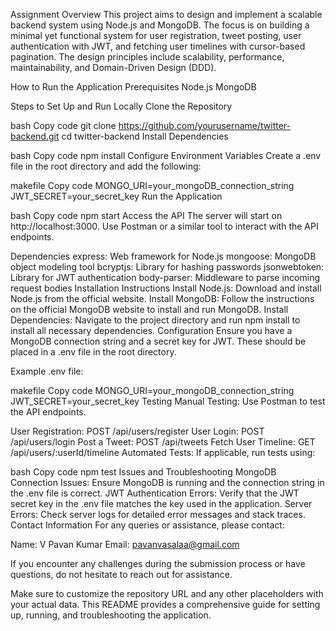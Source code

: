 Assignment Overview
This project aims to design and implement a scalable backend system using Node.js and MongoDB. The focus is on building a minimal yet functional system for user registration, tweet posting, user authentication with JWT, and fetching user timelines with cursor-based pagination. The design principles include scalability, performance, maintainability, and Domain-Driven Design (DDD).

How to Run the Application
Prerequisites
Node.js
MongoDB


Steps to Set Up and Run Locally
Clone the Repository

bash
Copy code
git clone https://github.com/yourusername/twitter-backend.git
cd twitter-backend
Install Dependencies

bash
Copy code
npm install
Configure Environment Variables
Create a .env file in the root directory and add the following:

makefile
Copy code
MONGO_URI=your_mongoDB_connection_string
JWT_SECRET=your_secret_key
Run the Application

bash
Copy code
npm start
Access the API
The server will start on http://localhost:3000. Use Postman or a similar tool to interact with the API endpoints.

Dependencies
express: Web framework for Node.js
mongoose: MongoDB object modeling tool
bcryptjs: Library for hashing passwords
jsonwebtoken: Library for JWT authentication
body-parser: Middleware to parse incoming request bodies
Installation Instructions
Install Node.js: Download and install Node.js from the official website.
Install MongoDB: Follow the instructions on the official MongoDB website to install and run MongoDB.
Install Dependencies: Navigate to the project directory and run npm install to install all necessary dependencies.
Configuration
Ensure you have a MongoDB connection string and a secret key for JWT. These should be placed in a .env file in the root directory.

Example .env file:

makefile
Copy code
MONGO_URI=your_mongoDB_connection_string
JWT_SECRET=your_secret_key
Testing
Manual Testing: Use Postman to test the API endpoints.

User Registration: POST /api/users/register
User Login: POST /api/users/login
Post a Tweet: POST /api/tweets
Fetch User Timeline: GET /api/users/:userId/timeline
Automated Tests: If applicable, run tests using:

bash
Copy code
npm test
Issues and Troubleshooting
MongoDB Connection Issues: Ensure MongoDB is running and the connection string in the .env file is correct.
JWT Authentication Errors: Verify that the JWT secret key in the .env file matches the key used in the application.
Server Errors: Check server logs for detailed error messages and stack traces.
Contact Information
For any queries or assistance, please contact:

Name: V Pavan Kumar
Email: pavanvasalaa@gmail.com

If you encounter any challenges during the submission process or have questions, do not hesitate to reach out for assistance.

Make sure to customize the repository URL and any other placeholders with your actual data. This README provides a comprehensive guide for setting up, running, and troubleshooting the application.







